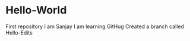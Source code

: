 # Hello-World
First repository 
I am Sanjay I am learning GitHug
Created a branch called Hello-Edits
